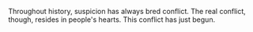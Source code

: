 Throughout history, suspicion has always bred conflict.
The real conflict, though, resides in people's hearts.
This conflict has just begun. 
